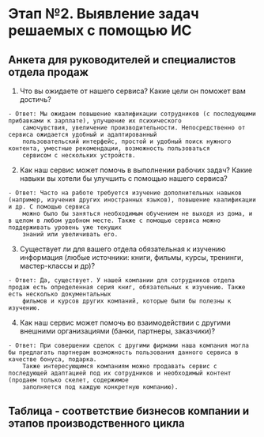 # Этап №2. Выявление задач решаемых с помощью ИС

## Анкета для руководителей и специалистов отдела продаж
  1. Что вы ожидаете от нашего сервиса? Какие цели он поможет вам достичь?
    
    - Ответ: Мы ожидаем повышение квалификации сотрудников (с последующими прибавками к зарплате), улучшение их психического 
        самочувствия, увеличение производительности. Непосредственно от сервиса ожидается удобный и адаптированный 
        пользовательский интерфейс, простой и удобный поиск нужного контента, уместные рекомендации, возможность пользоваться 
        сервисом с нескольких устройств.
  
  2. Как наш сервис может помочь в выполнении рабочих задач? Какие навыки вы хотели бы улучшить с помощью нашего сервиса?
    
    - Ответ: Часто на работе требуется изучение дополнительных навыков (например, изучения других иностранных языков), повышение квалификации и др. С помощью сервиса 
        можно было бы заняться необходимым обучением не выходя из дома, и в целом в любом удобном месте. Также с помощью сервиса можно поддерживать уровень уже текущих 
        знаний или увеличивать его.
  
  3. Существует ли для вашего отдела обязательная к изучению информация (любые источники: книги, фильмы, курсы, тренинги, мастер-классы и др)?
    
    - Ответ: Да, существует. У нашей компании для сотрудников отдела продаж есть определенная серия книг, обязательных к изучению. Также есть несколько документальных 
        фильмов и курсов других компаний, которые были бы полезны к изучению.
  
  4. Как наш сервис может помочь во взаимодействии с другими внешними организациями (банки, партнеры, заказчики)?
    
    - Ответ: При совершении сделок с другими фирмами наша компания могла бы предлагать партнерам возможность пользования данного сервиса в качестве бонуса, подарка. 
        Также интересующимся компаниям можно продавать сервис с последующей адаптацией под их сотрудников и необходимый контент (продаем только скелет, содержимое 
        заполняется под каждую конкретную компанию).

## Таблица - соответствие бизнесов компании и этапов производственного цикла
